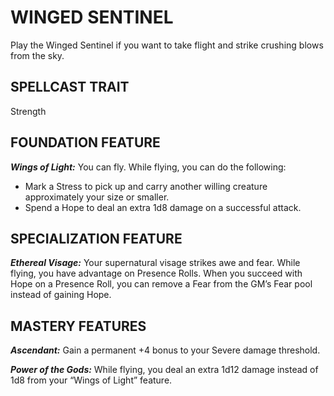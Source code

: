 ﻿# WINGED SENTINEL

Play the Winged Sentinel if you want to take flight and strike crushing blows from the sky.

## SPELLCAST TRAIT

Strength

## FOUNDATION FEATURE

***Wings of Light:*** You can fly. While flying, you can do the following:

- Mark a Stress to pick up and carry another willing creature approximately your size or smaller.
- Spend a Hope to deal an extra 1d8 damage on a successful attack.

## SPECIALIZATION FEATURE

***Ethereal Visage:*** Your supernatural visage strikes awe and fear. While flying, you have advantage on Presence Rolls. When you succeed with Hope on a Presence Roll, you can remove a Fear from the GM’s Fear pool instead of gaining Hope.

## MASTERY FEATURES

***Ascendant:*** Gain a permanent +4 bonus to your Severe damage threshold.

***Power of the Gods:*** While flying, you deal an extra 1d12 damage instead of 1d8 from your “Wings of Light” feature.

